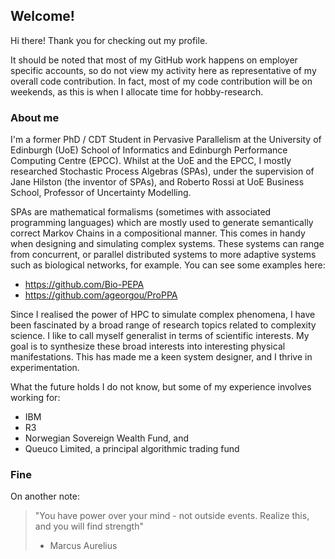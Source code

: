 ## Welcome!

Hi there! Thank you for checking out my profile. 

It should be noted that most of my GitHub work happens on employer specific accounts, so do not view my activity here as representative of my overall code contribution. In fact, most of my code contribution will be on weekends, as this is when I allocate time for hobby-research.

### About me

I'm a former PhD / CDT Student in Pervasive Parallelism at the University of Edinburgh (UoE) School of Informatics and Edinburgh Performance Computing Centre (EPCC). Whilst at the UoE and the EPCC, I mostly researched Stochastic Process Algebras (SPAs), under the supervision of Jane Hilston (the inventor of SPAs), and Roberto Rossi at UoE Business School, Professor of Uncertainty Modelling. 

SPAs are mathematical formalisms (sometimes with associated programming languages) which are mostly used to generate semantically correct Markov Chains in a compositional manner. This comes in handy when designing and simulating complex systems. These systems can range from concurrent, or parallel distributed systems to more adaptive systems such as biological networks, for example. You can see some examples here:
- https://github.com/Bio-PEPA 
- https://github.com/ageorgou/ProPPA

Since I realised the power of HPC to simulate complex phenomena, I have been fascinated by a broad range of research topics related to complexity science. I like to call myself generalist in terms of scientific interests. My goal is to synthesize these broad interests into interesting physical manifestations. This has made me a keen system designer, and I thrive in experimentation.

What the future holds I do not know, but some of my experience involves working for:

- IBM
- R3
- Norwegian Sovereign Wealth Fund, and
- Queuco Limited, a principal algorithmic trading fund

### Fine

On another note:

> "You have power over your mind - not outside events. Realize this, and you will find strength"
> - Marcus Aurelius
